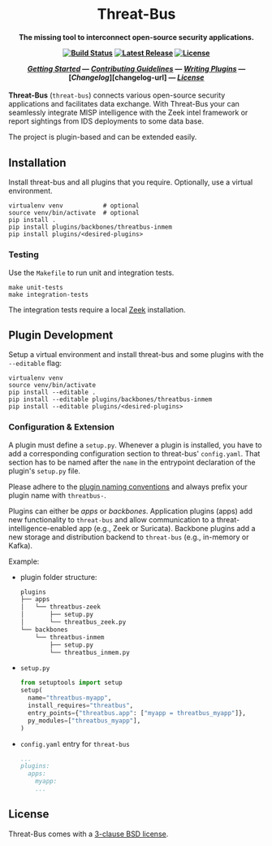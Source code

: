 
<h1 align="center">
  Threat-Bus
</h1>
<h4 align="center">

The missing tool to interconnect open-source security applications.

[![Build Status][ci-badge]][ci-url]
[![Latest Release][latest-release-badge]][latest-release-url]
[![License][license-badge]][license-url]

[_Getting Started_](#getting-started) &mdash;
[_Contributing Guidelines_][contributing-url] &mdash;
[_Writing Plugins_](#Writing-plugins) &mdash;
[_Changelog_][changelog-url] &mdash;
[_License_](#license)

</h4>

**Threat-Bus** (`threat-bus`) connects various open-source security applications
and facilitates data exchange. With Threat-Bus your can seamlessly integrate
MISP intelligence with the Zeek intel framework or report sightings from IDS
deployments to some data base.

The project is plugin-based and can be extended easily.

## Installation

Install threat-bus and all plugins that you require. Optionally, use a virtual
environment.

```
virtualenv venv           # optional
source venv/bin/activate  # optional
pip install .
pip install plugins/backbones/threatbus-inmem
pip install plugins/<desired-plugins>
```

### Testing

Use the `Makefile` to run unit and integration tests.

```
make unit-tests
make integration-tests
```

The integration tests require a local [Zeek](https://www.zeek.org) installation.


## Plugin Development

Setup a virtual environment and install threat-bus and some plugins with the
`--editable` flag:

```
virtualenv venv
source venv/bin/activate
pip install --editable .
pip install --editable plugins/backbones/threatbus-inmem
pip install --editable plugins/<desired-plugins>
```

### Configuration & Extension

A plugin must define a `setup.py`. Whenever a plugin is installed, you have to
add a corresponding configuration section to threat-bus' `config.yaml`. That
section has to be named after the `name` in the entrypoint declaration of the
plugin's `setup.py` file.

Please adhere to the [plugin naming conventions](https://pluggy.readthedocs.io/en/latest/#a-complete-example)
and always prefix your plugin name with `threatbus-`.

Plugins can either be *apps* or *backbones*. Application plugins (apps) add new
functionality to `threat-bus` and allow communication to a
threat-intelligence-enabled app (e.g., Zeek or Suricata). Backbone plugins add a
new storage and distribution backend to `threat-bus` (e.g., in-memory or Kafka).

Example:

- plugin folder structure:
  ```sh
  plugins
  ├── apps
  │   └── threatbus-zeek
  │       ├── setup.py
  │       └── threatbus_zeek.py
  └── backbones
      └── threatbus-inmem
          ├── setup.py
          └── threatbus_inmem.py
  ```
- `setup.py`
  ```py
  from setuptools import setup
  setup(
    name="threatbus-myapp",
    install_requires="threatbus",
    entry_points={"threatbus.app": ["myapp = threatbus_myapp"]},
    py_modules=["threatbus_myapp"],
  )
  ```
- `config.yaml` entry for `threat-bus`
  ```yaml
  ...
  plugins:
    apps:
      myapp:
      ...
  ```

## License

Threat-Bus comes with a [3-clause BSD license][license-url].


[misp]: https://github.com/misp/misp
[vast]: https://github.com/vast-io/vast
[broker]: https://github.com/zeek/broker
[tenzir]: https://docs.tenzir.com
[zeek]: https://www.zeek.org
[misp-zmq-config]: https://github.com/MISP/misp-book/tree/master/misp-zmq#misp-zeromq-configuration

[contributing-url]: https://github.com/tenzir/.github/blob/master/contributing.md
[latest-release-badge]: https://img.shields.io/github/commits-since/tenzir/threat-bus/latest.svg?color=green
[latest-release-url]: https://github.com/tenzir/threat-bus/releases
[ci-url]: https://github.com/tenzir/threat-bus/actions?query=branch%3Amaster
[ci-badge]: https://github.com/tenzir/threat-bus/workflows/Python%20Egg/badge.svg?branch=master
[license-badge]: https://img.shields.io/badge/license-BSD-blue.svg
[license-url]: https://github.com/tenzir/threat-bus/blob/master/COPYING